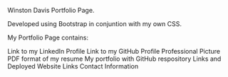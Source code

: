 Winston Davis Portfolio Page.

Developed using Bootstrap in conjuntion with my own CSS.

My Portfolio Page contains:

Link to my LinkedIn Profile
Link to my GitHub Profile
Professional Picture
PDF format of my resume
My portfolio with GitHub respository Links and Deployed Website Links
Contact Information